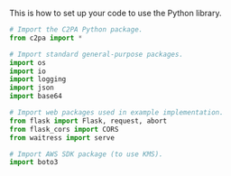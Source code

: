This is how to set up your code to use the Python library.

```python
# Import the C2PA Python package.
from c2pa import *

# Import standard general-purpose packages.
import os
import io
import logging
import json
import base64

# Import web packages used in example implementation.
from flask import Flask, request, abort
from flask_cors import CORS
from waitress import serve

# Import AWS SDK package (to use KMS).
import boto3
```
